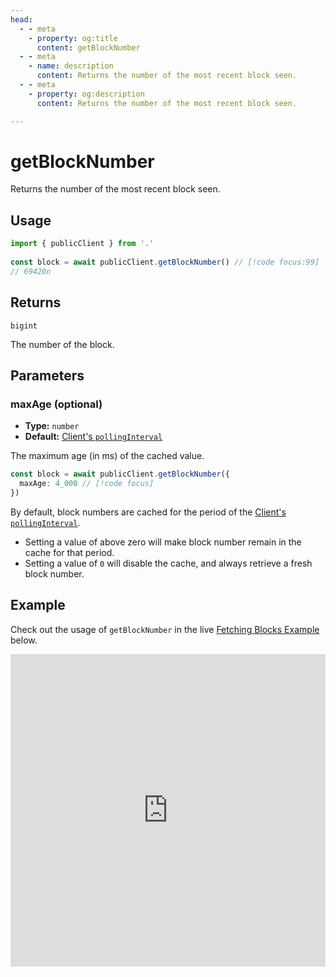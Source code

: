 ```yaml
---
head:
  - - meta
    - property: og:title
      content: getBlockNumber
  - - meta
    - name: description
      content: Returns the number of the most recent block seen.
  - - meta
    - property: og:description
      content: Returns the number of the most recent block seen.

---
```


# getBlockNumber

Returns the number of the most recent block seen.

## Usage

```ts
import { publicClient } from '.'
 
const block = await publicClient.getBlockNumber() // [!code focus:99]
// 69420n
```

## Returns

`bigint`

The number of the block.

## Parameters

### maxAge (optional)

- **Type:** `number`
- **Default:** [Client's `pollingInterval`](/docs/clients/public#pollinginterval-optional)

The maximum age (in ms) of the cached value. 

```ts
const block = await publicClient.getBlockNumber({
  maxAge: 4_000 // [!code focus]
})
```

By default, block numbers are cached for the period of the [Client's `pollingInterval`](/docs/clients/public#pollinginterval-optional).

- Setting a value of above zero will make block number remain in the cache for that period.
- Setting a value of `0` will disable the cache, and always retrieve a fresh block number.



## Example

Check out the usage of `getBlockNumber` in the live [Fetching Blocks Example](https://stackblitz.com/github/wagmi-dev/viem/tree/main/examples/blocks/fetching-blocks) below.

<iframe frameborder="0" width="100%" height="500px" src="https://stackblitz.com/github/wagmi-dev/viem/tree/main/examples/blocks/fetching-blocks?embed=1&file=index.ts&hideNavigation=1&hideDevTools=true&terminalHeight=0"></iframe>
